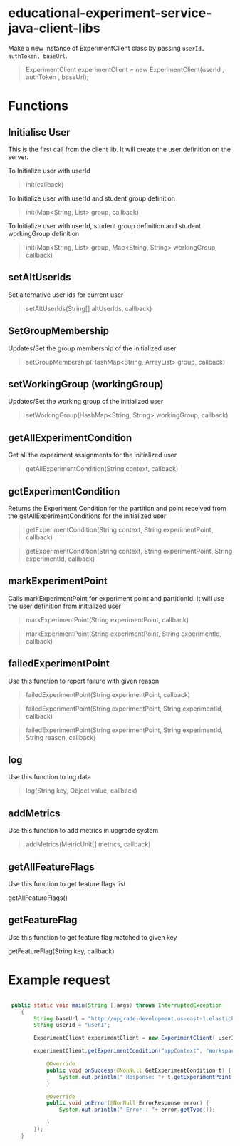 # educational-experiment-service-java-client-libs

Make a new instance of ExperimentClient class by passing `userId, authToken, baseUrl`.
> ExperimentClient experimentClient = new ExperimentClient(userId , authToken , baseUrl);

# Functions

## Initialise User
This is the first call from the client lib. It will create the user definition on the server.

To Initialize user with userId
> init(callback)

To Initialize user with userId and student group definition
> init(Map<String, List<String>> group, callback)

To Initialize user with userId, student group definition and student workingGroup definition
> init(Map<String, List<String>> group, Map<String, String> workingGroup, callback)

## setAltUserIds
Set alternative user ids for current user

> setAltUserIds(String[] altUserIds, callback)

## SetGroupMembership
Updates/Set the group membership of the initialized user

> setGroupMembership(HashMap<String, ArrayList<String>> group, callback)


## setWorkingGroup (workingGroup)
Updates/Set the working group of the initialized user

> setWorkingGroup(HashMap<String, String> workingGroup, callback)

## getAllExperimentCondition
Get all the experiment assignments for the initialized user

> getAllExperimentCondition(String context, callback)

## getExperimentCondition
Returns the Experiment Condition for the partition and point received from the getAllExperimentConditions for the initialized user

> getExperimentCondition(String context, String experimentPoint, callback)

> getExperimentCondition(String context, String experimentPoint,  String experimentId, callback)

## markExperimentPoint
Calls markExperimentPoint for experiment point and partitionId. It will use the user definition from initialized user

> markExperimentPoint(String experimentPoint, callback)

> markExperimentPoint(String experimentPoint, String experimentId, callback)

## failedExperimentPoint

Use this function to report failure with given reason

> failedExperimentPoint(String experimentPoint, callback)

> failedExperimentPoint(String experimentPoint, String experimentId, callback)

> failedExperimentPoint(String experimentPoint, String experimentId, String reason, callback)

## log
Use this function to log data

> log(String key, Object value, callback)

## addMetrics
Use this function to add metrics in upgrade system

> addMetrics(MetricUnit[] metrics, callback)

## getAllFeatureFlags
Use this function to get feature flags list

getAllFeatureFlags()

## getFeatureFlag
Use this function to get feature flag matched to given key

getFeatureFlag(String key, callback)

# Example request

```java

 public static void main(String []args) throws InterruptedException
	{
		String baseUrl = "http://upgrade-development.us-east-1.elasticbeanstalk.com/";
		String userId = "user1";

		ExperimentClient experimentClient = new ExperimentClient( userId , authToken , baseUrl);

		experimentClient.getExperimentCondition("appContext", "Workspace1", new ResponseCallback<GetExperimentCondition>() {

			@Override
			public void onSuccess(@NonNull GetExperimentCondition t) {
				System.out.println(" Response: "+ t.getExperimentPoint());
			}

			@Override
			public void onError(@NonNull ErrorResponse error) {
				System.out.println(" Error : "+ error.getType());

			}
		});
	}
```

